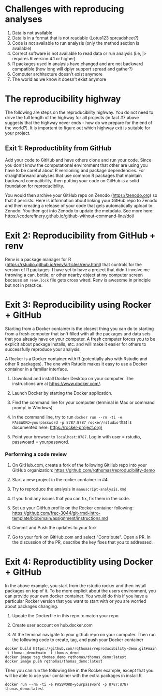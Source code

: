 # Challenges with reproducing analyses

1.  Data is not available
2.  Data is in a format that is not readable (Lotus123 spreadsheet?)
3.  Code is not available to run analysis (only the method section is available)
4.  Correct software is not available to read data or run analysis (i.e, \|\> requires R version 4.1 or higher)
5.  R packages used in analysis have changed and are not backward compatible (how long will dplyr support spread and gather?)
6.  Computer architecture doesn't exist anymore
7.  The world as we know it doesn't exist anymore

# The reproducibility highway

The following are steps on the reproducibility highway. You do not need to drive the full length of the highway for all projects (in fact #7 above suggests that the highway never ends - how do we prepare for the end of the world?). It is important to figure out which highway exit is suitable for your project.

## Exit 1: Reproductiblity from GitHub

Add your code to GitHub and have others clone and run your code. Since you don't know the computational environment that other are using you have to be careful about R versioning and package dependencies. For straightforward analyses that use common R packages that maintain backward compatibility, then putting your code on GitHub is a solid foundation for reproducibility.

You would then archive your GitHub repo on Zenodo (<https://zenodo.org>) so that it persists. Here is information about linking your GitHub repo to Zenodo and then creating a release of your code that gets automatically upload to Zenodo. You then got into Zenodo to update the metadata. See more here: <https://coderefinery.github.io/github-without-command-line/doi/>

# Exit 2: Reproducibility from GitHub + renv

Renv is a package manager for R (<https://rstudio.github.io/renv/articles/renv.html>) that controls for the version of R packages. I have yet to have a project that didn't involve me throwing a can, bottle, or other nearby object at my computer screen because an `renv.lock` file gets cross wired. Renv is awesome in principle but not in practice.

# Exit 3: Reproducibility using Rocker + GitHub

Starting from a Docker container is the closest thing you can do to starting from a fresh computer that isn't filled with all the packages and data sets that you already have on your computer. A fresh computer forces you to be explicit about package installs, etc. and will make it easier for others to successfully reproduce your analysis.

A Rocker is a Docker container with R (potentially also with Rstudio and other R packages). The one with Rstudio makes it easy to use a Docker container in a familiar interface.

1.  Download and install Docker Desktop on your computer. The instructions are at <https://www.docker.com/>.

2.  Launch Docker by starting the Docker application.

3.  Find the command line for your computer (terminal in Mac or command prompt in Windows)

4.  In the command line, try to run `docker run --rm -ti -e PASSWORD=yourpassword -p 8787:8787 rocker/rstudio` that is documented here: <https://rocker-project.org/>

5.  Point your browser to `localhost:8787`. Log in with user = rstudio, passwoard = yourpassword.

### Performing a code review

1.  On GitHub.com, create a fork of the following GitHub repo into your GitHub organization: <https://github.com/rqthomas/reproducibility-demo>

2.  Start a new project in the rocker container in #4.

3.  Try to reproduce the analysis in `manuscript-analysis.Rmd`

4.  If you find any issues that you can fix, fix them in the code.

5.  Set up your GitHub profile on the Rocker container following: <https://github.com/frec-3044/git-rmd-intro-template/blob/main/assignment/instructions.md>

6.  Commit and Push the updates to your fork

7.  Go to your fork on GitHub.com and select "Contribute". Open a PR. In the discussion of the PR, describe the key fixes that you to addressed.

# Exit 4: Reproductiblity using Docker + GitHub

In the above example, you start from the rstudio rocker and then install packages on top of it. To be more explicit about the users environment, you can provide your own docker container. You would do this if you have a particular Rocker version that you want to start with or you are worried about packages changing.

1.  Update the Dockerfile in this repo to match your repo

2.  Create user account on hub.docker.com

3.  At the terminal navigate to your github repo on your computer. Then run the following code to create, tag, and push your Docker container

```         
docker build https://github.com/rqthomas/reproducibility-demo.git#main -t thomas_demo#main -t thomas_demo
docker image tag thomas_demo rqthomas/thomas_demo:latest
docker image push rqthomas/thomas_demo:latest 
```

Then you can run the following like in the Rocker example, except that you will be able to use your container with the extra packages in install.R

```         
docker run --rm -ti -e PASSWORD=yourpassword -p 8787:8787 thomas_demo:latest
```
